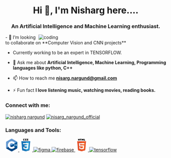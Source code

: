 <h1 align="center">Hi 👋, I'm Nisharg here....</h1>
<h3 align="center">An Artificial Intelligence and Machine Learning enthusiast.</h3>

<img align="right" alt="coding" width="400" src="https://user-images.githubusercontent.com/80333086/223655256-effaa1ab-0f7d-4389-93b5-ca37975689c1.png">
- 👯 I’m looking to collaborate on **Computer Vision and CNN projects**

- Currently working to be an expert in TENSORFLOW.

- 💬 Ask me about **Artificial Intelligence, Machine Learning, Programming languages like python, C++**

- 📫 How to reach me **nisarg.nargund@gmail.com**

- ⚡ Fun fact **I love listening music, watching movies, reading books.**

<h3 align="left">Connect with me:</h3>
<p align="left">
<a href="https://www.linkedin.com/in/nisharg-nargund-6bb385255/" target="blank"><img align="center" src="https://raw.githubusercontent.com/rahuldkjain/github-profile-readme-generator/master/src/images/icons/Social/linked-in-alt.svg" alt="nisharg nargund" height="30" width="40" /></a>
<a href="https://instagram.com/nisarg_nargund_official" target="blank"><img align="center" src="https://raw.githubusercontent.com/rahuldkjain/github-profile-readme-generator/master/src/images/icons/Social/instagram.svg" alt="nisarg_nargund_official" height="30" width="40" /></a>
</p>

<h3 align="left">Languages and Tools:</h3>
<p align="left"> <a href="https://www.w3schools.com/cpp/" target="_blank" rel="noreferrer"> <img src="https://raw.githubusercontent.com/devicons/devicon/master/icons/cplusplus/cplusplus-original.svg" alt="cplusplus" width="40" height="40"/> </a> <a href="https://www.w3schools.com/css/" target="_blank" rel="noreferrer"> <img src="https://raw.githubusercontent.com/devicons/devicon/master/icons/css3/css3-original-wordmark.svg" alt="css3" width="40" height="40"/> </a> <a href="https://www.figma.com/" target="_blank" rel="noreferrer"> <img src="https://www.vectorlogo.zone/logos/figma/figma-icon.svg" alt="figma" width="40" height="40"/> </a> <a href="https://firebase.google.com/" target="_blank" rel="noreferrer"> <img src="https://www.vectorlogo.zone/logos/firebase/firebase-icon.svg" alt="firebase" width="40" height="40"/> </a> <a href="https://www.w3.org/html/" target="_blank" rel="noreferrer"> <img src="https://raw.githubusercontent.com/devicons/devicon/master/icons/html5/html5-original-wordmark.svg" alt="html5" width="40" height="40"/> </a> <a href="https://www.tensorflow.org" target="_blank" rel="noreferrer"> <img src="https://www.vectorlogo.zone/logos/tensorflow/tensorflow-icon.svg" alt="tensorflow" width="40" height="40"/> </a> </p>
